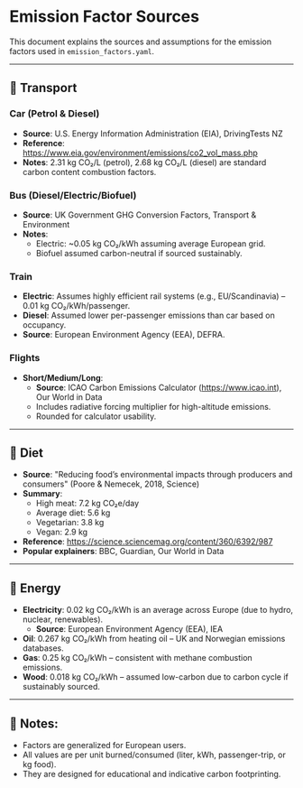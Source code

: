# Emission Factor Sources

This document explains the sources and assumptions for the emission factors used in `emission_factors.yaml`.

---

## 🔹 Transport

### Car (Petrol & Diesel)
- **Source**: U.S. Energy Information Administration (EIA), DrivingTests NZ
- **Reference**: https://www.eia.gov/environment/emissions/co2_vol_mass.php
- **Notes**: 2.31 kg CO₂/L (petrol), 2.68 kg CO₂/L (diesel) are standard carbon content combustion factors.

### Bus (Diesel/Electric/Biofuel)
- **Source**: UK Government GHG Conversion Factors, Transport & Environment
- **Notes**:
  - Electric: ~0.05 kg CO₂/kWh assuming average European grid.
  - Biofuel assumed carbon-neutral if sourced sustainably.

### Train
- **Electric**: Assumes highly efficient rail systems (e.g., EU/Scandinavia) – 0.01 kg CO₂/kWh/passenger.
- **Diesel**: Assumed lower per-passenger emissions than car based on occupancy.
- **Source**: European Environment Agency (EEA), DEFRA.

### Flights
- **Short/Medium/Long**:
  - **Source**: ICAO Carbon Emissions Calculator (https://www.icao.int), Our World in Data
  - Includes radiative forcing multiplier for high-altitude emissions.
  - Rounded for calculator usability.

---

## 🔹 Diet

- **Source**: "Reducing food’s environmental impacts through producers and consumers" (Poore & Nemecek, 2018, Science)
- **Summary**:
  - High meat: 7.2 kg CO₂e/day
  - Average diet: 5.6 kg
  - Vegetarian: 3.8 kg
  - Vegan: 2.9 kg
- **Reference**: https://science.sciencemag.org/content/360/6392/987
- **Popular explainers**: BBC, Guardian, Our World in Data

---

## 🔹 Energy

- **Electricity**: 0.02 kg CO₂/kWh is an average across Europe (due to hydro, nuclear, renewables).
  - **Source**: European Environment Agency (EEA), IEA
- **Oil**: 0.267 kg CO₂/kWh from heating oil – UK and Norwegian emissions databases.
- **Gas**: 0.25 kg CO₂/kWh – consistent with methane combustion emissions.
- **Wood**: 0.018 kg CO₂/kWh – assumed low-carbon due to carbon cycle if sustainably sourced.

---

## 📌 Notes:
- Factors are generalized for European users.
- All values are per unit burned/consumed (liter, kWh, passenger-trip, or kg food).
- They are designed for educational and indicative carbon footprinting.
